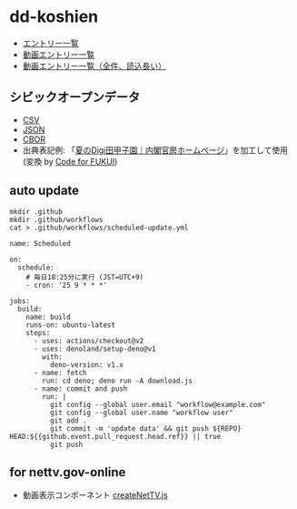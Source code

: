 # dd-koshien

- [エントリー一覧](https://code4fukui.github.io/dd-koshien/)
- [動画エントリー一覧](https://code4fukui.github.io/dd-koshien/movie.html)
- [動画エントリー一覧（全件、読込長い）](https://code4fukui.github.io/dd-koshien/movie-all.html)

## シビックオープンデータ

- [CSV](https://code4fukui.github.io/dd-koshien/data/dd-koshien-2022s.csv)
- [JSON](https://code4fukui.github.io/dd-koshien/data/dd-koshien-2022s.json)
- [CBOR](https://code4fukui.github.io/dd-koshien/data/dd-koshien-2022s.cbor)
- 出典表記例: 「[夏のDigi田甲子園｜内閣官房ホームページ](https://www.cas.go.jp/jp/seisaku/digital_denen/koushien.html)」を加工して使用 (変換 by [Code for FUKUI](https://code4fukui.github.io/))

## auto update

```
mkdir .github
mkdir .github/workflows
cat > .github/workflows/scheduled-update.yml
```

```
name: Scheduled 

on:
  schedule:
    # 毎日18:25分に実行 (JST=UTC+9)
    - cron: '25 9 * * *'

jobs:
  build:
    name: build
    runs-on: ubuntu-latest
    steps:
      - uses: actions/checkout@v2
      - uses: denoland/setup-deno@v1
        with:
          deno-version: v1.x
      - name: fetch
        run: cd deno; deno run -A download.js
      - name: commit and push
        run: |
          git config --global user.email "workflow@example.com"
          git config --global user.name "workflow user"
          git add .
          git commit -m 'update data' && git push ${REPO} HEAD:${{github.event.pull_request.head.ref}} || true
          git push
```

## for nettv.gov-online

- 動画表示コンポーネント [createNetTV.js](createNetTV.js)

